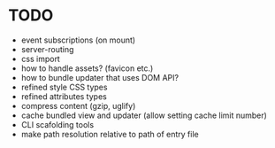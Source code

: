 # TODO
- event subscriptions (on mount)
- server-routing
- css import
- how to handle assets? (favicon etc.)
- how to bundle updater that uses DOM API?
- refined style CSS types
- refined attributes types
- compress content (gzip, uglify)
- cache bundled view and updater (allow setting cache limit number)
- CLI scafolding tools
- make path resolution relative to path of entry file